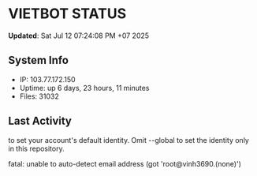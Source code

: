 # VIETBOT STATUS
**Updated**: Sat Jul 12 07:24:08 PM +07 2025

## System Info
- IP: 103.77.172.150
- Uptime: up 6 days, 23 hours, 11 minutes
- Files: 31032

## Last Activity

to set your account's default identity.
Omit --global to set the identity only in this repository.

fatal: unable to auto-detect email address (got 'root@vinh3690.(none)')
